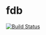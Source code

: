 # fdb

[![Build Status](https://travis-ci.org/wwilson/fdb.jl.png)](https://travis-ci.org/wwilson/fdb.jl)
